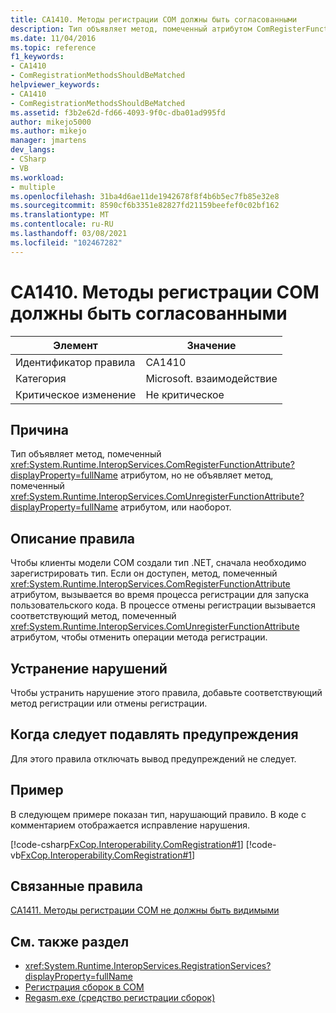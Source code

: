 ```yaml
---
title: CA1410. Методы регистрации COM должны быть согласованными
description: Тип объявляет метод, помеченный атрибутом ComRegisterFunction, но не объявляет метод, помеченный атрибутом ComUnregisterFunction, или наоборот.
ms.date: 11/04/2016
ms.topic: reference
f1_keywords:
- CA1410
- ComRegistrationMethodsShouldBeMatched
helpviewer_keywords:
- CA1410
- ComRegistrationMethodsShouldBeMatched
ms.assetid: f3b2e62d-fd66-4093-9f0c-dba01ad995fd
author: mikejo5000
ms.author: mikejo
manager: jmartens
dev_langs:
- CSharp
- VB
ms.workload:
- multiple
ms.openlocfilehash: 31ba4d6ae11de1942678f8f4b6b5ec7fb85e32e8
ms.sourcegitcommit: 8590cf6b3351e82827fd21159beefef0c02bf162
ms.translationtype: MT
ms.contentlocale: ru-RU
ms.lasthandoff: 03/08/2021
ms.locfileid: "102467282"
---
```

# <a name="ca1410-com-registration-methods-should-be-matched"></a>CA1410. Методы регистрации COM должны быть согласованными

|Элемент|Значение|
|-|-|
|Идентификатор правила|CA1410|
|Категория|Microsoft. взаимодействие|
|Критическое изменение|Не критическое|

## <a name="cause"></a>Причина

Тип объявляет метод, помеченный <xref:System.Runtime.InteropServices.ComRegisterFunctionAttribute?displayProperty=fullName> атрибутом, но не объявляет метод, помеченный <xref:System.Runtime.InteropServices.ComUnregisterFunctionAttribute?displayProperty=fullName> атрибутом, или наоборот.

## <a name="rule-description"></a>Описание правила

Чтобы клиенты модели COM создали тип .NET, сначала необходимо зарегистрировать тип. Если он доступен, метод, помеченный <xref:System.Runtime.InteropServices.ComRegisterFunctionAttribute> атрибутом, вызывается во время процесса регистрации для запуска пользовательского кода. В процессе отмены регистрации вызывается соответствующий метод, помеченный <xref:System.Runtime.InteropServices.ComUnregisterFunctionAttribute> атрибутом, чтобы отменить операции метода регистрации.

## <a name="how-to-fix-violations"></a>Устранение нарушений

Чтобы устранить нарушение этого правила, добавьте соответствующий метод регистрации или отмены регистрации.

## <a name="when-to-suppress-warnings"></a>Когда следует подавлять предупреждения

Для этого правила отключать вывод предупреждений не следует.

## <a name="example"></a>Пример

В следующем примере показан тип, нарушающий правило. В коде с комментарием отображается исправление нарушения.

[!code-csharp[FxCop.Interoperability.ComRegistration#1](../code-quality/codesnippet/CSharp/ca1410-com-registration-methods-should-be-matched_1.cs)]
[!code-vb[FxCop.Interoperability.ComRegistration#1](../code-quality/codesnippet/VisualBasic/ca1410-com-registration-methods-should-be-matched_1.vb)]

## <a name="related-rules"></a>Связанные правила

[CA1411. Методы регистрации COM не должны быть видимыми](../code-quality/ca1411.md)

## <a name="see-also"></a>См. также раздел

- <xref:System.Runtime.InteropServices.RegistrationServices?displayProperty=fullName>
- [Регистрация сборок в COM](/dotnet/framework/interop/registering-assemblies-with-com)
- [Regasm.exe (средство регистрации сборок)](/dotnet/framework/tools/regasm-exe-assembly-registration-tool)
